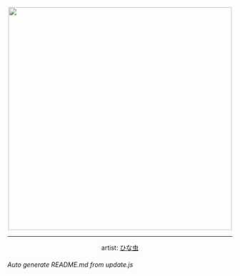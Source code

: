 
<p align="center">
  <img width="500" src="https://nekos.best/api/v2/neko/0236.png">
  <hr/>
  <center>
    artist: <a href="https://www.pixiv.net/en/artworks/69496105">ひな虫</a>
  </center>
</p>


###### Auto generate README.md from update.js

